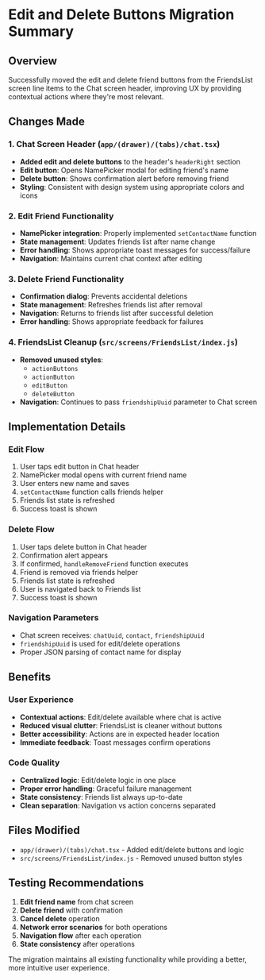 # Edit and Delete Buttons Migration Summary

## Overview

Successfully moved the edit and delete friend buttons from the FriendsList screen line items to the Chat screen header, improving UX by providing contextual actions where they're most relevant.

## Changes Made

### 1. Chat Screen Header (`app/(drawer)/(tabs)/chat.tsx`)

- **Added edit and delete buttons** to the header's `headerRight` section
- **Edit button**: Opens NamePicker modal for editing friend's name
- **Delete button**: Shows confirmation alert before removing friend
- **Styling**: Consistent with design system using appropriate colors and icons

### 2. Edit Friend Functionality

- **NamePicker integration**: Properly implemented `setContactName` function
- **State management**: Updates friends list after name change
- **Error handling**: Shows appropriate toast messages for success/failure
- **Navigation**: Maintains current chat context after editing

### 3. Delete Friend Functionality

- **Confirmation dialog**: Prevents accidental deletions
- **State management**: Refreshes friends list after removal
- **Navigation**: Returns to friends list after successful deletion
- **Error handling**: Shows appropriate feedback for failures

### 4. FriendsList Cleanup (`src/screens/FriendsList/index.js`)

- **Removed unused styles**:
  - `actionButtons`
  - `actionButton`
  - `editButton`
  - `deleteButton`
- **Navigation**: Continues to pass `friendshipUuid` parameter to Chat screen

## Implementation Details

### Edit Flow

1. User taps edit button in Chat header
2. NamePicker modal opens with current friend name
3. User enters new name and saves
4. `setContactName` function calls friends helper
5. Friends list state is refreshed
6. Success toast is shown

### Delete Flow

1. User taps delete button in Chat header
2. Confirmation alert appears
3. If confirmed, `handleRemoveFriend` function executes
4. Friend is removed via friends helper
5. Friends list state is refreshed
6. User is navigated back to Friends list
7. Success toast is shown

### Navigation Parameters

- Chat screen receives: `chatUuid`, `contact`, `friendshipUuid`
- `friendshipUuid` is used for edit/delete operations
- Proper JSON parsing of contact name for display

## Benefits

### User Experience

- **Contextual actions**: Edit/delete available where chat is active
- **Reduced visual clutter**: FriendsList is cleaner without buttons
- **Better accessibility**: Actions are in expected header location
- **Immediate feedback**: Toast messages confirm operations

### Code Quality

- **Centralized logic**: Edit/delete logic in one place
- **Proper error handling**: Graceful failure management
- **State consistency**: Friends list always up-to-date
- **Clean separation**: Navigation vs action concerns separated

## Files Modified

- `app/(drawer)/(tabs)/chat.tsx` - Added edit/delete buttons and logic
- `src/screens/FriendsList/index.js` - Removed unused button styles

## Testing Recommendations

1. **Edit friend name** from chat screen
2. **Delete friend** with confirmation
3. **Cancel delete** operation
4. **Network error scenarios** for both operations
5. **Navigation flow** after each operation
6. **State consistency** after operations

The migration maintains all existing functionality while providing a better, more intuitive user experience.
